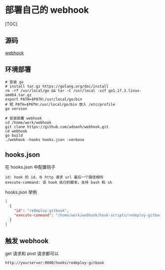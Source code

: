 # 部署自己的 webhook

[TOC]

## 源码

[webhook](https://github.com/adnanh/webhook)

## 环境部署

```shell
# 安装 go
# install tar.gz https://golang.org/doc/install
rm -rf /usr/local/go && tar -C /usr/local -xzf go1.17.3.linux-amd64.tar.gz
export PATH=$PATH:/usr/local/go/bin
# 把 PATH=$PATH:/usr/local/go/bin 放入 /etc/profile
go version

# 安装部署 webhook
cd /home/work/webhook
git clone https://github.com/adnanh/webhook.git
cd webhook
go build
./webhook -hooks hooks.json -verbose
```

## hooks.json

在 hooks.json 中配置钩子

```
id: hook 的 id，与 http 请求 url 最后一个路径相同
execute-command: 该 hook 执行的脚本，支持 bash 和 sh
```

hooks.json 举例

```json
[
  {
    "id": "redeploy-gitbook",
    "execute-command": "/home/work/webhook/hook-scripts/redeploy-gitbook.sh"
  }
]
```

## 触发 webhook

get 请求和 post 请求都可以

```
http://yourserver:9000/hooks/redeploy-gitbook
```

